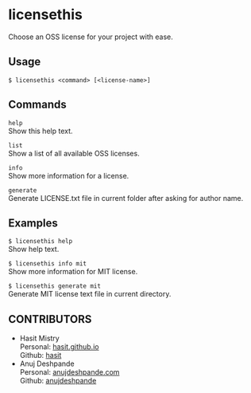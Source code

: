 licensethis
===========

Choose an OSS license for your project with ease.

Usage
-----

`$ licensethis <command> [<license-name>]`

Commands
--------

`help`<br/> Show this help text.

`list`<br/> Show a list of all available OSS licenses.

`info`<br /> Show more information for a license.

`generate`<br /> Generate LICENSE.txt file in current folder after asking for author name.

Examples
--------

`$ licensethis help`<br /> Show help text.

`$ licensethis info mit`<br /> Show more information for MIT license.

`$ licensethis generate mit`<br /> Generate MIT license text file in current directory.

CONTRIBUTORS
------------

-	Hasit Mistry <br /> Personal: [hasit.github.io](http://hasit.github.io/) <br /> Github: [hasit](https://github.com/hasit)
-	Anuj Deshpande <br /> Personal: [anujdeshpande.com](http://www.anujdeshpande.com/) <br /> Github: [anujdeshpande](https://github.com/anujdeshpande/)

